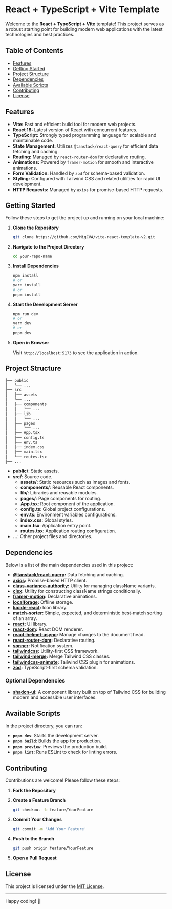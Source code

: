 # React + TypeScript + Vite Template

Welcome to the **React + TypeScript + Vite** template! This project serves as a robust starting point for building modern web applications with the latest technologies and best practices.

## Table of Contents

- [Features](#features)
- [Getting Started](#getting-started)
- [Project Structure](#project-structure)
- [Dependencies](#dependencies)
- [Available Scripts](#available-scripts)
- [Contributing](#contributing)
- [License](#license)

## Features

- **Vite:** Fast and efficient build tool for modern web projects.
- **React 18:** Latest version of React with concurrent features.
- **TypeScript:** Strongly typed programming language for scalable and maintainable code.
- **State Management:** Utilizes `@tanstack/react-query` for efficient data fetching and caching.
- **Routing:** Managed by `react-router-dom` for declarative routing.
- **Animations:** Powered by `framer-motion` for smooth and interactive animations.
- **Form Validation:** Handled by `zod` for schema-based validation.
- **Styling:** Configured with Tailwind CSS and related utilities for rapid UI development.
- **HTTP Requests:** Managed by `axios` for promise-based HTTP requests.

## Getting Started

Follow these steps to get the project up and running on your local machine:

1. **Clone the Repository**

   ```bash
   git clone https://github.com/MigCVA/vite-react-template-v2.git
   ```

2. **Navigate to the Project Directory**

   ```bash
   cd your-repo-name
   ```

3. **Install Dependencies**

   ```bash
   npm install
   # or
   yarn install
   # or
   pnpm install
   ```

4. **Start the Development Server**

   ```bash
   npm run dev
   # or
   yarn dev
   # or
   pnpm dev
   ```

5. **Open in Browser**

   Visit `http://localhost:5173` to see the application in action.

## Project Structure

```bash
├── public
│   └── ...
├── src
│   ├── assets
│   └── ...
│   ├── components
│   │   └── ...
│   ├── lib
│   │   └── ...
│   ├── pages
│   │   └── ...
│   ├── App.tsx
│   ├── config.ts
│   ├── env.ts
│   ├── index.css
│   ├── main.tsx
│   └── routes.tsx
├── ...
```

- **public/**: Static assets.
- **src/**: Source code.
  - **assets/**: Static resources such as images and fonts.
  - **components/**: Reusable React components.
  - **lib/**: Libraries and reusable modules.
  - **pages/**: Page components for routing.
  - **App.tsx**: Root component of the application.
  - **config.ts**: Global project configurations.
  - **env.ts**: Environment variables configurations.
  - **index.css**: Global styles.
  - **main.tsx**: Application entry point.
  - **routes.tsx**: Application routing configuration.
- **...**: Other project files and directories.

## Dependencies

Below is a list of the main dependencies used in this project:

- **[@tanstack/react-query](https://tanstack.com/query/v5):** Data fetching and caching.
- **[axios](https://github.com/axios/axios):** Promise-based HTTP client.
- **[class-variance-authority](https://github.com/joe-bell/class-variance-authority):** Utility for managing className variants.
- **[clsx](https://github.com/lukeed/clsx):** Utility for constructing className strings conditionally.
- **[framer-motion](https://www.framer.com/motion/):** Declarative animations.
- **[localforage](https://github.com/localForage/localForage):** Offline storage.
- **[lucide-react](https://lucide.dev/):** Icon library.
- **[match-sorter](https://github.com/kentcdodds/match-sorter):** Simple, expected, and deterministic best-match sorting of an array.
- **[react](https://reactjs.org/):** UI library.
- **[react-dom](https://reactjs.org/docs/react-dom.html):** React DOM renderer.
- **[react-helmet-async](https://github.com/staylor/react-helmet-async):** Manage changes to the document head.
- **[react-router-dom](https://reactrouter.com/):** Declarative routing.
- **[sonner](https://github.com/emilkowalski/sonner):** Notification system.
- **[tailwindcss](https://tailwindcss.com/):** Utility-first CSS framework.
- **[tailwind-merge](https://github.com/dcastil/tailwind-merge):** Merge Tailwind CSS classes.
- **[tailwindcss-animate](https://github.com/matteing/tailwindcss-animate):** Tailwind CSS plugin for animations.
- **[zod](https://github.com/colinhacks/zod):** TypeScript-first schema validation.

### Optional Dependencies

- **[shadcn-ui](https://github.com/shadcn-ui/ui):** A component library built on top of Tailwind CSS for building modern and accessible user interfaces.

## Available Scripts

In the project directory, you can run:

- **`pnpm dev`**: Starts the development server.
- **`pnpm build`**: Builds the app for production.
- **`pnpm preview`**: Previews the production build.
- **`pnpm lint`**: Runs ESLint to check for linting errors.

## Contributing

Contributions are welcome! Please follow these steps:

1. **Fork the Repository**
2. **Create a Feature Branch**

   ```bash
   git checkout -b feature/YourFeature
   ```

3. **Commit Your Changes**

   ```bash
   git commit -m 'Add Your Feature'
   ```

4. **Push to the Branch**

   ```bash
   git push origin feature/YourFeature
   ```

5. **Open a Pull Request**

## License

This project is licensed under the [MIT License](LICENSE).

---

Happy coding! 🎉